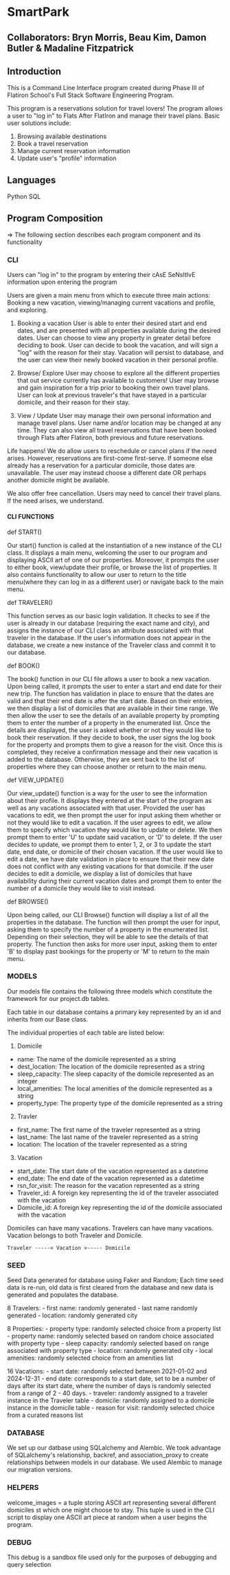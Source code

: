 <!-- All team notes at the bottom with the README guidance from the CLI project template! -->

# SmartPark

## Collaborators: Bryn Morris, Beau Kim, Damon Butler & Madaline Fitzpatrick

## Introduction

This is a Command Line Interface program created during Phase III of Flatiron School's Full Stack Software Engineering Program.

This program is a reservations solution for travel lovers!
The program allows a user to "log in" to Flats After FlatIron and manage their travel plans. Basic user solutions include:

1. Browsing available destinations
2. Book a travel reservation
3. Manage current reservation information
4. Update user's "profile" information

## Languages

Python
SQL

## Program Composition

=> The following section describes each program component and its functionality

### CLI

Users can "log in" to the program by entering their cAsE SeNsItIvE information upon entering the program

Users are given a main menu from which to execute three main actions:
Booking a new vacation, viewing/managing current vacations and profile, and exploring.

1. Booking a vacation
   User is able to enter their desired start and end dates, and are presented with all properties available during the desired dates. User can choose to view any property in greater detail before deciding to book. User can decide to book the vacation, and will sign a "log" with the reason for their stay. Vacation will persist to database, and the user can view their newly booked vacation in their personal profile.

2. Browse/ Explore
   User may choose to explore all the different properties that out service currently has available to customers! User may browse and gain inspiration for a trip prior to booking their own travel plans. User can look at previous traveler's that have stayed in a particular domicile, and their reason for their stay.

3. View / Update
   User may manage their own personal information and manage travel plans. User name and/or location may be changed at any time. They can also view all travel reservations that have been booked through Flats after Flatiron, both previous and future reservations.

Life happens! We do allow users to reschedule or cancel plans if the need arises. However, reservations are first-come first-serve. If someone else already has a reservation for a particular domicile, those dates are unavailable. The user may instead choose a different date OR perhaps another domicile might be available.

We also offer free cancellation. Users may need to cancel their travel plans. If the need arises, we understand.

#### CLI FUNCTIONS

def START()

Our start() function is called at the instantiation of a new instance of the CLI class. It displays a main menu, welcoming the user to our program and displaying ASCII art of one of our properties. Moreover, it prompts the user to either book, view/update their profile, or browse the list of properties. It also contains functionality to allow our user to return to the title menu(where they can log in as a different user) or navigate back to the main menu.

def TRAVELER()

This function serves as our basic login validation. It checks to see if the user is already in our database (requiring the exact name and city), and assigns the instance of our CLI class an attribute associated with that traveler in the database. If the user's information does not appear in the database, we create a new instance of the Traveler class and commit it to our database.

def BOOK()

The book() function in our CLI file allows a user to book a new vacation. Upon being called, it prompts the user to enter a start and end date for their new trip. The function has validation in place to ensure that the dates are valid and that their end date is after the start date. Based on their entries, we then display a list of domiciles that are available in their time range. We then allow the user to see the details of an available property by prompting them to enter the number of a property in the enumerated list. Once the details are displayed, the user is asked whether or not they would like to book their reservation. If they decide to book, the user signs the log book for the property and prompts them to give a reason for the visit. Once this is completed, they receive a confirmation message and their new vacation is added to the database. Otherwise, they are sent back to the list of properties where they can choose another or return to the main menu.

def VIEW_UPDATE()

Our view_update() function is a way for the user to see the information about their profile. It displays they entered at the start of the program as well as any vacations associated with that user. Provided the user has vacations to edit, we then prompt the user for input asking them whether or not they would like to edit a vacation. If the user agrees to edit, we allow them to specify which vacation they would like to update or delete. We then prompt them to enter 'U' to update said vacation, or 'D' to delete. If the user decides to update, we prompt them to enter 1, 2, or 3 to update the start date, end date, or domicile of their chosen vacation. If the user would like to edit a date, we have date validation in place to ensure that their new date does not conflict with any existing vacations for that domicile. If the user decides to edit a domicile, we display a list of domiciles that have availability during their current vacation dates and prompt them to enter the number of a domicile they would like to visit instead.

def BROWSE()

Upon being called, our CLI Browse() function will display a list of all the properties in the database. The function will then prompt the user for input, asking them to specify the number of a property in the enumerated list. Depending on their selection, they will be able to see the details of that property. The function then asks for more user input, asking them to enter 'B' to display past bookings for the property or 'M' to return to the main menu.

### MODELS

Our models file contains the following three models which constitute the framework for our project.db tables.

Each table in our database contains a primary key represented by an id and inherits from our Base class.

The individual properties of each table are listed below:

1. Domicile

- name: The name of the domicile represented as a string
- dest_location: The location of the domicile represented as a string
- sleep_capacity: The sleep capacity of the domicile represented as an integer
- local_amenities: The local amenities of the domicile represented as a string
- property_type: The property type of the domicile represented as a string

2. Travler

- first_name: The first name of the traveler represented as a string
- last_name: The last name of the traveler represented as a string
- location: The location of the traveler represented as a string

3. Vacation

- start_date: The start date of the vacation represented as a datetime
- end_date: The end date of the vacation represented as a datetime
- rsn_for_visit: The reason for the vacation represented as a string
- Traveler_id: A foreign key representing the id of the traveler associated with the vacation
- Domicile_id: A foreign key representing the id of the domicile associated with the vacation

Domiciles can have many vacations. Travelers can have many vacations. Vacation belongs to both Traveler and Domicile.

    Traveler -----< Vacation >----- Domicile

### SEED

Seed Data generated for database using Faker and Random;
Each time seed data is re-run, old data is first cleared from the database and new data is generated and populates the database.

8 Travelers: - first name: randomly generated - last name randomly generated - location: randomly generated city

8 Properties: - property type: randomly selected choice from a property list - property name: randomly selected based on random choice associated with property type - sleep capacity: randomly selected based on range associated with property type - location: randomly generated city - local amenities: randomly selected choice from an amenities list

16 Vacations: - start date: randomly selected between 2021-01-02 and 2024-12-31 - end date: corresponds to a start date, set to be a number of days after its start date, where the number of days is randomly selected from a range of 2 - 40 days. - traveler: randomly assigned to a traveler instance in the Traveler table - domicile: randomly assigned to a domicile instance in the domicile table - reason for visit: randomly selected choice from a curated reasons list

### DATABASE

We set up our datbase using SQLalchemy and Alembic. We took advantage of SQLalchemy's relationship, backref, and association_proxy to create relationships between models in our database. We used Alembic to manage our migration versions.

### HELPERS

welcome_images = a tuple storing ASCII art representing several different domiciles st which one might choose to stay. This tuple is used in the CLI script to display one ASCII art piece at random when a user begins the program.

### DEBUG

This debug is a sandbox file used only for the purposes of debugging and query selection

